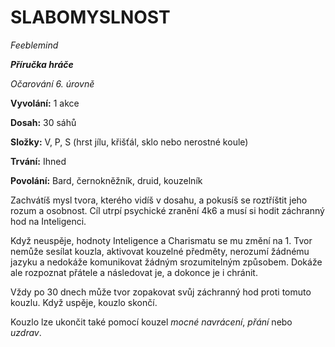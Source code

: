 # SLABOMYSLNOST

*Feeblemind*

***Příručka hráče***

*Očarování 6. úrovně*

**Vyvolání:** 1 akce

**Dosah:** 30 sáhů

**Složky:** V, P, S (hrst jílu, křišťál, sklo nebo nerostné koule)

**Trvání:** Ihned

**Povolání:** Bard, černokněžník, druid, kouzelník

Zachvátíš mysl tvora, kterého vidíš v dosahu, a pokusíš se roztříštit jeho rozum a osobnost. Cíl utrpí psychické zranění 4k6 a musí si hodit záchranný hod na Inteligenci. 

Když neuspěje, hodnoty Inteligence a Charismatu se mu změní na 1. Tvor nemůže sesílat kouzla, aktivovat kouzelné předměty, nerozumí žádnému jazyku a nedokáže komunikovat žádným srozumitelným způsobem. Dokáže ale rozpoznat přátele a následovat je, a dokonce je i chránit. 

Vždy po 30 dnech může tvor zopakovat svůj záchranný hod proti tomuto kouzlu. Když uspěje, kouzlo skončí. 

Kouzlo lze ukončit také pomocí kouzel *mocné navrácení*, *přání* nebo *uzdrav*.
